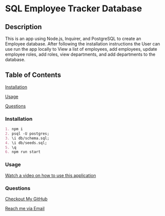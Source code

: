   # SQL Employee Tracker Database

  ## Description
  This is an app using Node.js, Inquirer, and PostgreSQL to create an Employee database. After following the installation instructions the User can use run the app locally to View a list of employees, add employees, update employee roles, add roles, view departments, and add departments to the database. 

  ## Table of Contents
  [Installation](#installation)

  [Usage](#usage)

  [Questions](#questions)


  ### Installation
  ```md
  1. npm i
  2. psql -U postgres;
  3. \i db/schema.sql;
  4. \i db/seeds.sql;
  5. \q
  6. npm run start
  ```
  

  ### Usage
  

  [Watch a video on how to use this application](https://drive.google.com/file/d/1V6cfhekbGCXCSNo2i9DS_aVmM_caYx31/view?usp=sharing)


  ### Questions
  [Checkout My GitHub](https://github.com/EnchantedMoth)

  [Reach me via Email](timothy.james.lewis.31@gmail.com)
